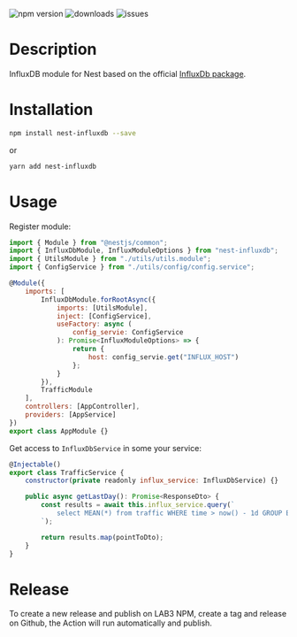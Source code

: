 ![npm version](https://badgen.net/npm/v/nest-influxdb)
![downloads](https://badgen.net/npm/dm/nest-influxdb)
![issues](https://badgen.net/github/issues/vlzh/nest-influxdb)

# Description

InfluxDB module for Nest based on the official [InfluxDb package](https://yarnpkg.com/en/package/influx).

# Installation

```bash
npm install nest-influxdb --save
```

or

```bash
yarn add nest-influxdb
```

# Usage

Register module:

```javascript
import { Module } from "@nestjs/common";
import { InfluxDbModule, InfluxModuleOptions } from "nest-influxdb";
import { UtilsModule } from "./utils/utils.module";
import { ConfigService } from "./utils/config/config.service";

@Module({
    imports: [
        InfluxDbModule.forRootAsync({
            imports: [UtilsModule],
            inject: [ConfigService],
            useFactory: async (
                config_servie: ConfigService
            ): Promise<InfluxModuleOptions> => {
                return {
                    host: config_servie.get("INFLUX_HOST")
                };
            }
        }),
        TrafficModule
    ],
    controllers: [AppController],
    providers: [AppService]
})
export class AppModule {}
```

Get access to `InfluxDbService` in some your service:

```javascript
@Injectable()
export class TrafficService {
    constructor(private readonly influx_service: InfluxDbService) {}

    public async getLastDay(): Promise<ResponseDto> {
        const results = await this.influx_service.query(`
            select MEAN(*) from traffic WHERE time > now() - 1d GROUP BY time(10m);
        `);

        return results.map(pointToDto);
    }
}
```


# Release

To create a new release and publish on LAB3 NPM, create a tag and release on Github, the Action will run automatically and publish.


